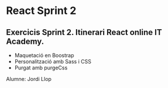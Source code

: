 # React Sprint 2

## Exercicis Sprint 2. Itinerari React online IT Academy. 

- Maquetació en Boostrap
- Personalització amb Sass i CSS
- Purgat amb purgeCss

Alumne: Jordi Llop

